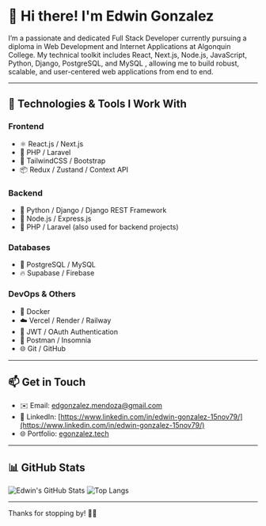 # 👋 Hi there! I'm Edwin Gonzalez

I’m a passionate and dedicated Full Stack Developer currently pursuing a diploma in Web Development and Internet Applications at Algonquin College. My technical toolkit includes React, Next.js, Node.js, JavaScript, Python, Django, PostgreSQL, and MySQL , allowing me to build robust, scalable, and user-centered web applications from end to end.

---

## 🚀 Technologies & Tools I Work With

### Frontend
- ⚛️ React.js / Next.js
- 🐘 PHP / Laravel
- 💅 TailwindCSS / Bootstrap
- 📦 Redux / Zustand / Context API

### Backend
- 🐍 Python / Django / Django REST Framework
- 🧱 Node.js / Express.js
- 🐘 PHP / Laravel (also used for backend projects)

### Databases
- 🐘 PostgreSQL / MySQL
- 🔥 Supabase / Firebase

### DevOps & Others
- 🐳 Docker
- ☁️ Vercel / Render / Railway
- 🔐 JWT / OAuth Authentication
- 🧪 Postman / Insomnia
- 🌐 Git / GitHub

---

## 📫 Get in Touch


- ✉️ Email: edgonzalez.mendoza@gmail.com
- 💼 LinkedIn: [https://www.linkedin.com/in/edwin-gonzalez-15nov79/](https://www.linkedin.com/in/edwin-gonzalez-15nov79/)
- 🌐 Portfolio: [egonzalez.tech](https://egonzalez.tech)

---

## 📊 GitHub Stats

![Edwin's GitHub Stats](https://github-readme-stats.vercel.app/api?username=EgonzalezTech&show_icons=true&theme=radical)
![Top Langs](https://github-readme-stats.vercel.app/api/top-langs/?username=EgonzalezTech&layout=compact&theme=radical)

---

Thanks for stopping by! 🚀✨

